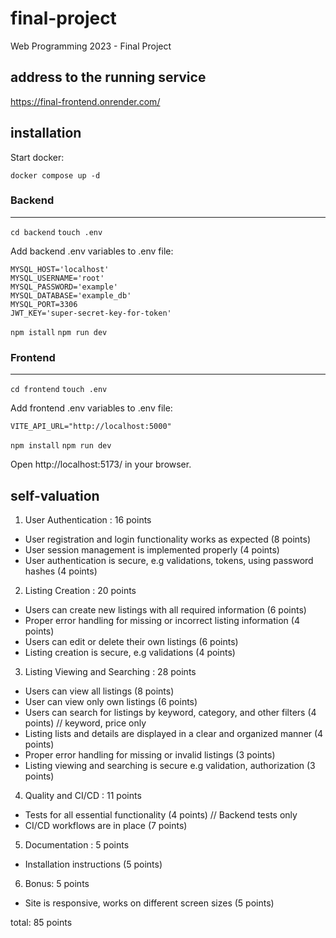 # final-project
Web Programming 2023 - Final Project

## address to the running service
https://final-frontend.onrender.com/

## installation

Start docker:

`docker compose up -d`

### Backend
--------------------
`cd backend`
`touch .env`

Add backend .env variables to .env file:
```
MYSQL_HOST='localhost'
MYSQL_USERNAME='root'
MYSQL_PASSWORD='example'
MYSQL_DATABASE='example_db'
MYSQL_PORT=3306
JWT_KEY='super-secret-key-for-token'
```
`npm istall`
`npm run dev`

### Frontend
---------------------
`cd frontend`
`touch .env`

Add frontend .env variables to .env file:
```
VITE_API_URL="http://localhost:5000"
```

`npm install` 
`npm run dev`

Open http://localhost:5173/ in your browser.

## self-valuation

1. User Authentication  :   16 points
- User registration and login functionality works as expected (8 points)
- User session management is implemented properly (4 points)
- User authentication is secure, e.g validations, tokens, using password hashes (4 points)

2. Listing Creation :  20 points
- Users can create new listings with all required information (6 points)
- Proper error handling for missing or incorrect listing information (4 points)
- Users can edit or delete their own listings (6 points)
- Listing creation is secure, e.g validations (4 points)

3. Listing Viewing and Searching  :   28 points
- Users can view all listings (8 points)
- User can view only own listings (6 points)
- Users can search for listings by keyword, category, and other filters (4 points)  // keyword, price only
- Listing lists and details are displayed in a clear and organized manner (4 points)
- Proper error handling for missing or invalid listings (3 points)
- Listing viewing and searching is secure e.g validation, authorization (3 points)

4. Quality and CI/CD :    11 points
- Tests for all essential functionality (4 points) // Backend tests only
- CI/CD workflows are in place (7 points)

5. Documentation :    5 points
- Installation instructions (5 points)

6. Bonus:   5 points
- Site is responsive, works on different screen sizes (5 points)

total: 85 points



